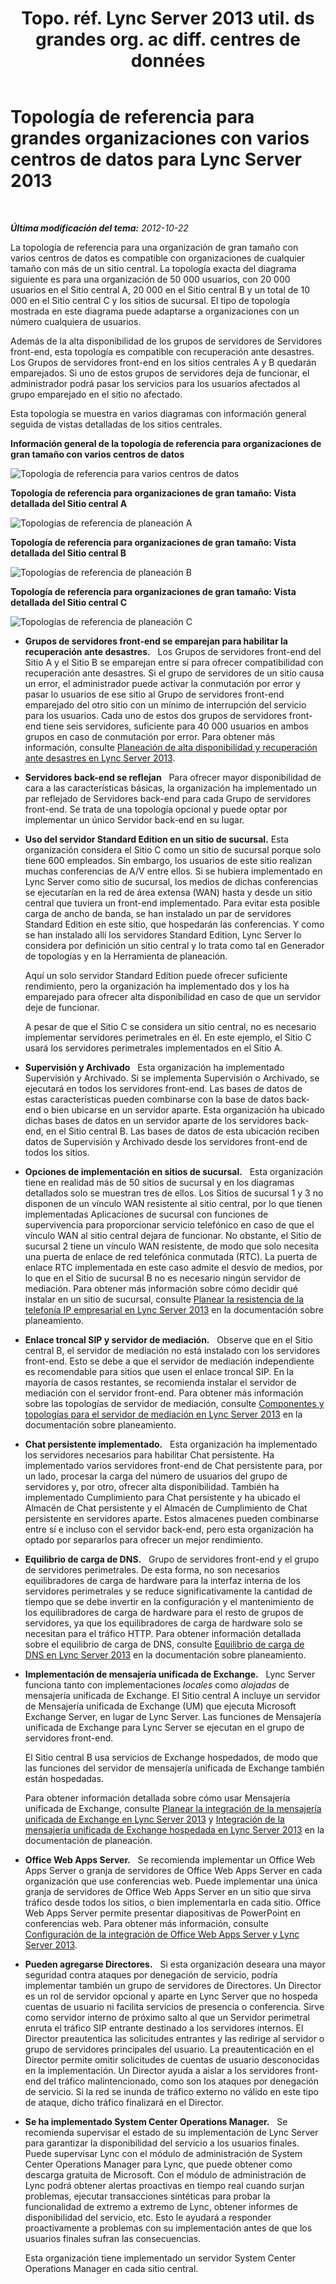 ﻿---
title: "Topo. réf. Lync Server 2013 util. ds grandes org. ac diff. centres de données"
TOCTitle: Topología de referencia para grandes organizaciones con varios centros de datos
ms:assetid: 9a6aeae6-629b-49e6-9804-7ef369d7c3dc
ms:mtpsurl: https://technet.microsoft.com/es-es/library/Gg398797(v=OCS.15)
ms:contentKeyID: 48276126
ms.date: 01/07/2017
mtps_version: v=OCS.15
ms.translationtype: HT
---

# Topología de referencia para grandes organizaciones con varios centros de datos para Lync Server 2013

 

_**Última modificación del tema:** 2012-10-22_

La topología de referencia para una organización de gran tamaño con varios centros de datos es compatible con organizaciones de cualquier tamaño con más de un sitio central. La topología exacta del diagrama siguiente es para una organización de 50 000 usuarios, con 20 000 usuarios en el Sitio central A, 20 000 en el Sitio central B y un total de 10 000 en el Sitio central C y los sitios de sucursal. El tipo de topología mostrada en este diagrama puede adaptarse a organizaciones con un número cualquiera de usuarios.

Además de la alta disponibilidad de los grupos de servidores de Servidores front-end, esta topología es compatible con recuperación ante desastres. Los Grupos de servidores front-end en los sitios centrales A y B quedarán emparejados. Si uno de estos grupos de servidores deja de funcionar, el administrador podrá pasar los servicios para los usuarios afectados al grupo emparejado en el sitio no afectado.

Esta topología se muestra en varios diagramas con información general seguida de vistas detalladas de los sitios centrales.

**Información general de la topología de referencia para organizaciones de gran tamaño con varios centros de datos**

![Topología de referencia para varios centros de datos](images/Gg398797.471e1ce9-be11-44b9-9f4a-59e0551b7b30(OCS.15).jpg "Topología de referencia para varios centros de datos")

**Topología de referencia para organizaciones de gran tamaño: Vista detallada del Sitio central A**

![Topologías de referencia de planeación A](images/Gg398797.dab33f19-e77b-42da-9047-858fb9851264(OCS.15).jpg "Topologías de referencia de planeación A")

**Topología de referencia para organizaciones de gran tamaño: Vista detallada del Sitio central B**

![Topologías de referencia de planeación B](images/Gg398797.5ccaf1d4-bd53-4cb7-96fe-723147334e7f(OCS.15).jpg "Topologías de referencia de planeación B")

**Topología de referencia para organizaciones de gran tamaño: Vista detallada del Sitio central C**

![Topologías de referencia de planeación C](images/Gg398797.7238ca40-340c-491f-b497-ddc2665dadb6(OCS.15).jpg "Topologías de referencia de planeación C")

  - **Grupos de servidores front-end se emparejan para habilitar la recuperación ante desastres.**   Los Grupos de servidores front-end del Sitio A y el Sitio B se emparejan entre sí para ofrecer compatibilidad con recuperación ante desastres. Si el grupo de servidores de un sitio causa un error, el administrador puede activar la conmutación por error y pasar lo usuarios de ese sitio al Grupo de servidores front-end emparejado del otro sitio con un mínimo de interrupción del servicio para los usuarios. Cada uno de estos dos grupos de servidores front-end tiene seis servidores, suficiente para 40 000 usuarios en ambos grupos en caso de conmutación por error. Para obtener más información, consulte [Planeación de alta disponibilidad y recuperación ante desastres en Lync Server 2013](lync-server-2013-planning-for-high-availability-and-disaster-recovery.md).

  - **Servidores back-end se reflejan**   Para ofrecer mayor disponibilidad de cara a las características básicas, la organización ha implementado un par reflejado de Servidores back-end para cada Grupo de servidores front-end. Se trata de una topología opcional y puede optar por implementar un único Servidor back-end en su lugar.

  - **Uso del servidor Standard Edition en un sitio de sucursal.** Esta organización considera el Sitio C como un sitio de sucursal porque solo tiene 600 empleados. Sin embargo, los usuarios de este sitio realizan muchas conferencias de A/V entre ellos. Si se hubiera implementado en Lync Server como sitio de sucursal, los medios de dichas conferencias se ejecutarían en la red de área extensa (WAN) hasta y desde un sitio central que tuviera un front-end implementado. Para evitar esta posible carga de ancho de banda, se han instalado un par de servidores Standard Edition en este sitio, que hospedarán las conferencias. Y como se han instalado allí los servidores Standard Edition, Lync Server lo considera por definición un sitio central y lo trata como tal en Generador de topologías y en la Herramienta de planeación.
    
    Aquí un solo servidor Standard Edition puede ofrecer suficiente rendimiento, pero la organización ha implementado dos y los ha emparejado para ofrecer alta disponibilidad en caso de que un servidor deje de funcionar.
    
    A pesar de que el Sitio C se considera un sitio central, no es necesario implementar servidores perimetrales en él. En este ejemplo, el Sitio C usará los servidores perimetrales implementados en el Sitio A.

  - **Supervisión y Archivado**   Esta organización ha implementado Supervisión y Archivado. Si se implementa Supervisión o Archivado, se ejecutará en todos los servidores front-end. Las bases de datos de estas características pueden combinarse con la base de datos back-end o bien ubicarse en un servidor aparte. Esta organización ha ubicado dichas bases de datos en un servidor aparte de los servidores back-end, en el Sitio central B. Las bases de datos de esta ubicación reciben datos de Supervisión y Archivado desde los servidores front-end de todos los sitios.

  - **Opciones de implementación en sitios de sucursal.**   Esta organización tiene en realidad más de 50 sitios de sucursal y en los diagramas detallados solo se muestran tres de ellos. Los Sitios de sucursal 1 y 3 no disponen de un vínculo WAN resistente al sitio central, por lo que tienen implementadas Aplicaciones de sucursal con funciones de supervivencia para proporcionar servicio telefónico en caso de que el vínculo WAN al sitio central dejara de funcionar. No obstante, el Sitio de sucursal 2 tiene un vínculo WAN resistente, de modo que solo necesita una puerta de enlace de red telefónica conmutada (RTC). La puerta de enlace RTC implementada en este caso admite el desvío de medios, por lo que en el Sitio de sucursal B no es necesario ningún servidor de mediación. Para obtener más información sobre cómo decidir qué instalar en un sitio de sucursal, consulte [Planear la resistencia de la telefonía IP empresarial en Lync Server 2013](lync-server-2013-planning-for-enterprise-voice-resiliency.md) en la documentación sobre planeamiento.

  - **Enlace troncal SIP y servidor de mediación.**   Observe que en el Sitio central B, el servidor de mediación no está instalado con los servidores front-end. Esto se debe a que el servidor de mediación independiente es recomendable para sitios que usen el enlace troncal SIP. En la mayoría de casos restantes, se recomienda instalar el servidor de mediación con el servidor front-end. Para obtener más información sobre las topologías de servidor de mediación, consulte [Componentes y topologías para el servidor de mediación en Lync Server 2013](lync-server-2013-components-and-topologies-for-mediation-server.md) en la documentación sobre planeamiento.

  - **Chat persistente implementado.**   Esta organización ha implementado los servidores necesarios para habilitar Chat persistente. Ha implementado varios servidores front-end de Chat persistente para, por un lado, procesar la carga del número de usuarios del grupo de servidores y, por otro, ofrecer alta disponibilidad. También ha implementado Cumplimiento para Chat persistente y ha ubicado el Almacén de Chat persistente y el Almacén de Cumplimiento de Chat persistente en servidores aparte. Estos almacenes pueden combinarse entre sí e incluso con el servidor back-end, pero esta organización ha optado por separarlos para ofrecer un mejor rendimiento.

  - **Equilibrio de carga de DNS.**   Grupo de servidores front-end y el grupo de servidores perimetrales. De esta forma, no son necesarios equilibradores de carga de hardware para la interfaz interna de los servidores perimetrales y se reduce significativamente la cantidad de tiempo que se debe invertir en la configuración y el mantenimiento de los equilibradores de carga de hardware para el resto de grupos de servidores, ya que los equilibradores de carga de hardware solo se necesitan para el tráfico HTTP. Para obtener información detallada sobre el equilibrio de carga de DNS, consulte [Equilibrio de carga de DNS en Lync Server 2013](lync-server-2013-dns-load-balancing.md) en la documentación sobre planeamiento.

  - **Implementación de mensajería unificada de Exchange.**   Lync Server funciona tanto con implementaciones *locales* como *alojadas* de mensajería unificada de Exchange. El Sitio central A incluye un servidor de Mensajería unificada de Exchange (UM) que ejecuta Microsoft Exchange Server, en lugar de Lync Server. Las funciones de Mensajería unificada de Exchange para Lync Server se ejecutan en el grupo de servidores front-end.
    
    El Sitio central B usa servicios de Exchange hospedados, de modo que las funciones del servidor de mensajería unificada de Exchange también están hospedadas.
    
    Para obtener información detallada sobre cómo usar Mensajería unificada de Exchange, consulte [Planear la integración de la mensajería unificada de Exchange en Lync Server 2013](lync-server-2013-planning-for-exchange-unified-messaging-integration.md) y [Integración de la mensajería unificada de Exchange hospedada en Lync Server 2013](lync-server-2013-hosted-exchange-unified-messaging-integration.md) en la documentación de planeación.

  - **Office Web Apps Server.**   Se recomienda implementar un Office Web Apps Server o granja de servidores de Office Web Apps Server en cada organización que use conferencias web. Puede implementar una única granja de servidores de Office Web Apps Server en un sitio que sirva tráfico desde todos los sitios, o bien implementarla en cada sitio. Office Web Apps Server permite presentar diapositivas de PowerPoint en conferencias web. Para obtener más información, consulte [Configuración de la integración de Office Web Apps Server y Lync Server 2013](lync-server-2013-enabling-office-web-apps-server-and-lync-server-2013.md).

  - **Pueden agregarse Directores.**   Si esta organización deseara una mayor seguridad contra ataques por denegación de servicio, podría implementar también un grupo de servidores de Directores. Un Director es un rol de servidor opcional y aparte en Lync Server que no hospeda cuentas de usuario ni facilita servicios de presencia o conferencia. Sirve como servidor interno de próximo salto al que un Servidor perimetral enruta el tráfico SIP entrante destinado a los servidores internos. El Director preautentica las solicitudes entrantes y las redirige al servidor o grupo de servidores principales del usuario. La preautenticación en el Director permite omitir solicitudes de cuentas de usuario desconocidas en la implementación. Un Director ayuda a aislar a los servidores front-end del tráfico malintencionado, como son los ataques por denegación de servicio. Si la red se inunda de tráfico externo no válido en este tipo de ataque, dicho tráfico finalizará en el Director.

  - **Se ha implementado System Center Operations Manager.**   Se recomienda supervisar el estado de su implementación de Lync Server para garantizar la disponibilidad del servicio a los usuarios finales. Puede supervisar Lync con el módulo de administración de System Center Operations Manager para Lync, que puede obtener como descarga gratuita de Microsoft. Con el módulo de administración de Lync podrá obtener alertas proactivas en tiempo real cuando surjan problemas, ejecutar transacciones sintéticas para probar la funcionalidad de extremo a extremo de Lync, obtener informes de disponibilidad del servicio, etc. Esto le ayudará a responder proactivamente a problemas con su implementación antes de que los usuarios finales sufran las consecuencias.
    
    Esta organización tiene implementado un servidor System Center Operations Manager en cada sitio central.

